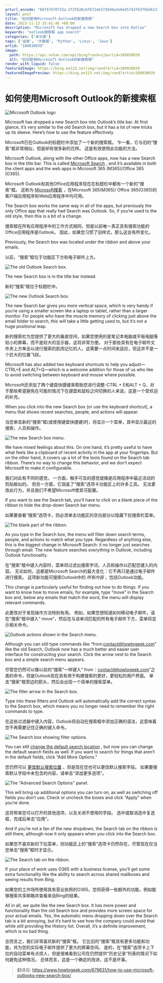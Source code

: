 ```yaml
---
arturl_encode: "68747470733a:2f2f626c6f672e6373646e2e6e65742f63756d61313938382f:61727469636c652f64657461696c732f313039303330303339"
layout: post
title: "如何使用Microsoft-Outlook的新搜索框"
date: 2023-11-13 15:41:48 +08:00
description: "Microsoft has dropped a new Search box into Outloo"
keywords: "outlook搜索框 app search"
categories: ['未分类']
tags: ['运维', '大数据', 'Python', 'Linux', 'Java']
artid: "109030039"
image:
  path: https://api.vvhan.com/api/bing?rand=sj&artid=109030039
  alt: "如何使用Microsoft-Outlook的新搜索框"
render_with_liquid: false
featuredImage: https://bing.ee123.net/img/rand?artid=109030039
featuredImagePreview: https://bing.ee123.net/img/rand?artid=109030039
---
```


# 如何使用Microsoft Outlook的新搜索框

![Microsoft Outlook logo](https://i-blog.csdnimg.cn/blog_migrate/d0f9807a2696e53ba69966ba1a0af878.png)

Microsoft has dropped a new Search box into Outlook’s title bar. At first glance, it’s very similar to the old Search box, but it has a lot of new tricks up its sleeve. Here’s how to use the feature effectively.

Microsoft已在Outlook的标题栏中添加了一个新的搜索框。 乍一看，它与旧的“搜索”框非常相似，但是却有很多新的花样。 这是有效使用此功能的方法。

Microsoft Outlook, along with the other Office apps, now has a new Search box in the title bar. This is called
[Microsoft Search](https://support.microsoft.com/en-us/office/learn-about-microsoft-search-in-microsoft-365-b8bf5a2c-7515-40a9-9a6a-b8ed382c86bc)
, and it’s available in both the client apps and the web apps in Microsoft 365 (M365)/Office 365 (O365).

Microsoft Outlook和其他Office应用程序现在在标题栏中都有一个新的“搜索”框。 这称为
[Microsoft搜索](https://support.microsoft.com/en-us/office/learn-about-microsoft-search-in-microsoft-365-b8bf5a2c-7515-40a9-9a6a-b8ed382c86bc)
，在Microsoft 365(M365)/ Office 365(O365)的客户端应用程序和Web应用程序中均可用。

The Search box works the same way in all of the apps, but previously the only Office app that really had Search was Outlook. So, if you’re used to the old style, then this is a bit of a change.

搜索框在所有应用程序中的工作方式相同，但是以前唯一真正具有搜索功能的Office应用程序是Outlook。 因此，如果您习惯了旧样式，那么这会有所变化。

Previously, the Search box was located under the ribbon and above your emails.

以前，“搜索”框位于功能区下方和电子邮件上方。

![The old Outlook Search box.](https://i-blog.csdnimg.cn/blog_migrate/94f8d0857e18c90b22c8587b4d4513eb.png)

The new Search box is in the title bar instead.

新的“搜索”框位于标题栏中。

![The new Outlook Search box.](https://i-blog.csdnimg.cn/blog_migrate/632ef2ce92f0aae298a5f8b45d0dfe17.png)

The new Search bar gives you more vertical space, which is very handy if you’re using a smaller screen like a laptop or tablet, rather than a larger monitor. For people who have the muscle memory of clicking just above the email folder to search, this will take a little getting used to, but it’s not a huge positional leap.

新的搜索栏为您提供了更大的垂直空间，如果您使用的是笔记本电脑或平板电脑等较小的屏幕，而不是较大的显示器，这将非常方便。 对于那些具有在电子邮件文件夹上方单击以进行搜索的肌肉记忆的人，这需要一点时间来适应，但这并不是一个巨大的位置飞跃。

Microsoft has also added two keyboard shortcuts to help you adjust—CTRL+E and ALT+Q—which is a welcome addition for those of us who like to avoid switching between keyboard and mouse where possible.

Microsoft还添加了两个键盘快捷键来帮助您进行调整-CTRL + E和ALT + Q，对于那些希望避免在可能的情况下在键盘和鼠标之间切换的人来说，这是一个受欢迎的补充。

When you click into the new Search box (or use the keyboard shortcut), a menu that shows recent searches, people, and actions will appear.

当您单击新的“搜索”框(或使用键盘快捷键)时，将显示一个菜单，其中显示最近的搜索，人员和操作。

![The new Search box menu.](https://i-blog.csdnimg.cn/blog_migrate/4697215d17d5b72103e5c5e9d8414042.png)

We have mixed feelings about this. On one hand, it’s pretty useful to have what feels like a clipboard of recent activity in the app at your fingertips. But on the other hand, it covers up a lot of the tools found on the Search tab ribbon. There’s no way to change this behavior, and we don’t expect Microsoft to make it configurable.

我们对此有不同的感觉。 一方面，触手可及的感觉就像是应用程序中最近活动的剪贴板似的。 但另一方面，它涵盖了“搜索”选项卡功能区上的许多工具。 无法更改此行为，并且我们不希望Microsoft使其可配置。

If you want to see the Search tab, you’ll have to click on a blank piece of the ribbon to hide the drop-down Search bar menu.

如果要查看“搜索”选项卡，则必须单击功能区的空白部分以隐藏下拉搜索栏菜单。

![The blank part of the ribbon.](https://i-blog.csdnimg.cn/blog_migrate/032cecb7c8983ad91aff7508bbe27cfe.png)

As you type in the Search box, the menu will filter down search terms, people, and actions to match what you type. Regardless of anything else, this is the biggest change in Microsoft Search: it no longer just searches through email. The new feature searches
*everything*
in Outlook, including Outlook functionality.

在“搜索”框中键入内容时，菜单将过滤出搜索字词，人员和操作以匹配您键入的内容。 无论如何，这都是Microsoft Search的最大变化：它不再只是通过电子邮件进行搜索。 这项新功能可搜索Outlook中的
*所有内容*
，包括Outlook功能。

This change is particularly useful for finding out how to do things. If you want to know how to move emails, for example, type “move” in the Search box and, below any emails that match the word, the menu will display relevant commands.

此更改对于发现操作方法特别有用。 例如，如果您想知道如何移动电子邮件，请在“搜索”框中键入“ move”，然后在与该单词匹配的所有电子邮件下方，菜单将显示相关命令。

![Outlook actions shown in the Search menu.](https://i-blog.csdnimg.cn/blog_migrate/2870cc1087dceb683e7eb4f7a3ecf914.png)

Although you can still type commands like “from:contact@howtogeek.com” like the old Search, Outlook now has a much better and easier user interface for constructing your search. Click the arrow next to the Search box and a simple search menu appears.

尽管您仍然可以像以前的“搜索”一样键入“ from：contact@howtogeek.com”之类的命令，但是Outlook现在具有用于构建搜索的更好，更轻松的用户界面。 单击“搜索”框旁边的箭头，然后会出现一个简单的搜索菜单。

![The filter arrow in the Search box.](https://i-blog.csdnimg.cn/blog_migrate/34f697ef8038afb3d31a0571a95ac096.png)

Type into these filters and Outlook will automatically add the correct syntax to the Search box, which means you no longer need to remember the right commands to type.

在这些过滤器中键入内容，Outlook将自动在搜索框中添加正确的语法，这意味着您不再需要记住正确的键入命令。

![The Search box showing filter options.](https://i-blog.csdnimg.cn/blog_migrate/29c7971b2fc20856af37364e7817807b.png)

You can still
[change the default search location](https://www.howtogeek.com/359552/how-to-change-the-default-search-location-in-microsoft-outlook/)
, but now you can change the default search fields as well. If you want to search for things that aren’t in the default fields, click “Add More Options.”

您仍然可以
[更改默认搜索位置](https://www.howtogeek.com/359552/how-to-change-the-default-search-location-in-microsoft-outlook/)
，但是现在您也可以更改默认搜索字段。 如果要搜索默认字段中未包含的内容，请单击“添加更多选项”。

![The "Advanced Search Options" panel.](https://i-blog.csdnimg.cn/blog_migrate/91ff80353409562bf2a874eb0211a565.png)

This will bring up additional options you can turn on, as well as switching off fields you don’t use. Check or uncheck the boxes and click “Apply” when you’re done.

这将带来您可以打开的其他选项，以及关闭不使用的字段。 选中或取消选中复选框，完成后单击“应用”。

And if you’re not a fan of the new dropdown, the Search tab on the ribbon is still there, although now it only appears when you click into the Search box.

如果您不喜欢新的下拉菜单，则功能区上的“搜索”选项卡仍然存在，尽管现在仅当您单击“搜索”框时才显示。

![The Search tab on the ribbon.](https://i-blog.csdnimg.cn/blog_migrate/be65fa693a466a98369dab5d8ad384cf.png)

If your place of work uses O365 with a business license, you’ll get some extra functionality like the ability to search across shared mailboxes and seeing results from Bing.

如果您的工作场所使用具有营业执照的O365，您将获得一些额外的功能，例如能够搜索共享邮箱并查看来自Bing的结果。

All in all, we quite like the new Search box. It has more power and functionality than the old Search box and provides more screen space for your actual emails. Yes, the automatic menu dropping down over the Search tab is a bit annoying, but it’s hard to see how the company could avoid that while still providing the History list. Overall, it’s a definite improvement, which is no bad thing.

总而言之，我们非常喜欢新的“搜索”框。 它比旧的“搜索”框具有更多功能和功能，并为您的实际电子邮件提供了更大的屏幕空间。 是的，在“搜索”选项卡上下拉的自动菜单有点烦人，但是很难看到公司在仍然提供“历史记录”列表的情况下如何避免这种情况。 总体而言，这是一个确定的改进，这不是坏事。

> 翻译自:
> <https://www.howtogeek.com/679631/how-to-use-microsoft-outlooks-new-search-box/>